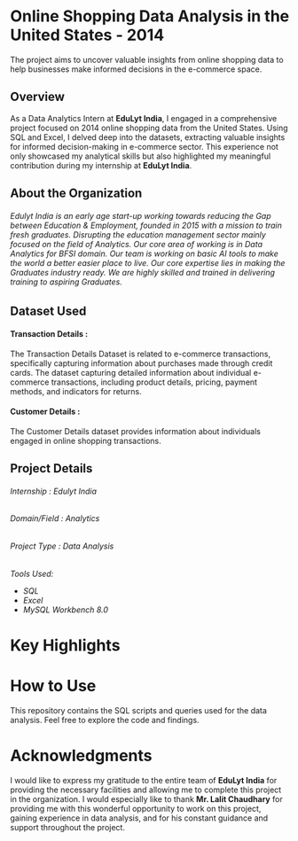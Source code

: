 <h1>Online Shopping Data Analysis in the United States - 2014</h1> 
<p>The project aims to uncover valuable insights from online shopping data to help businesses make informed decisions in the e-commerce space.</p>

<h2>Overview</h2>
<p>As a Data Analytics Intern at <b>EduLyt India</b>, I engaged in a comprehensive project focused on 2014 online shopping data from the United States. Using SQL and Excel, I delved deep into the datasets, extracting valuable insights for informed decision-making in e-commerce sector. This experience not only showcased my analytical skills but also highlighted my meaningful contribution during my internship at <b>EduLyt India</b>.
</p>
<h2>About the Organization</h2> 
<h6>
    Edulyt India is an early age start-up working towards reducing the Gap between Education & 
Employment, founded in 2015 with a mission to train fresh graduates. Disrupting the education 
management sector mainly focused on the field of Analytics. 
Our core area of working is in Data Analytics for BFSI domain. 
Our team is working on basic AI tools to make the world a better easier place to live. Our core 
expertise lies in making the Graduates industry ready. We are highly skilled and trained in 
delivering training to aspiring Graduates. </h6>

<h2>Dataset Used</h2>
<h4>Transaction Details :</h4>
<p>The Transaction Details Dataset is related to e-commerce transactions, specifically capturing information about purchases made through credit cards.
The dataset capturing detailed information about individual e-commerce transactions, including product details, pricing, payment methods, and indicators for returns.</p>

<h4>Customer Details :</h4>
<p>The Customer Details dataset provides information about individuals engaged in online shopping transactions.</p>

<h2>Project Details</h2>
<h6>Internship : Edulyt India</h6>
<h6>Domain/Field : Analytics</h6>
<h6>Project Type : Data Analysis</h6>
<h6>Tools Used:
<ul>
  <li>SQL</li>
  <li>Excel</li>
  <li>MySQL Workbench 8.0</li>
</ul></h6>

# Key Highlights


# How to Use
This repository contains the SQL scripts and queries used for the data analysis. Feel free to explore the code and findings.

# Acknowledgments
I would like to express my gratitude to the entire team of <b>EduLyt India</b> for providing the necessary facilities and allowing me to complete this project in the organization. I would especially like to thank <b>Mr. Lalit Chaudhary</b> for providing me with this wonderful opportunity to work on this project, gaining experience in data analysis, and for his constant guidance and support throughout the project.


